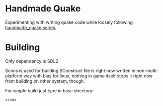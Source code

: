 # Handmade Quake

Experimenting with writing quake code while loosely following [handmade_quake series.](https://www.youtube.com/playlist?list=PLBKDuv-qJpTbCsXHsxcoSSsMarnfyNhHF)

# Building

Only dependency is SDL2.


Scons is used for building
SConstruct file is right now written in non-multi-platform way with bias for linux, nothing in game itself stops it right now from building on other system, though.

For simple build just type in base directory:
```
scons
```
